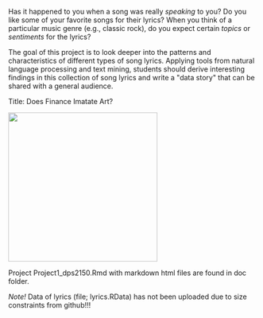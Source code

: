 Has it happened to you when a song was really *speaking* to you? Do you like some of your favorite songs for their lyrics? When you think of a particular music genre (e.g., classic rock), do you expect certain *topics* or *sentiments* for the lyrics? 

The goal of this project is to look deeper into the patterns and characteristics of different types of song lyrics. Applying tools from natural language processing and text mining, students should derive interesting findings in this collection of song lyrics and write a "data story" that can be shared with a general audience. 

Title: Does Finance Imatate Art?

<img src="../figs/notes.png" width="300">

Project Project1_dps2150.Rmd with markdown html files are found in doc folder. 

*Note!* Data of lyrics (file; lyrics.RData) has not been uploaded due to size constraints from github!!! 
